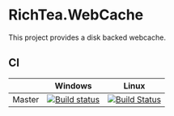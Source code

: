 # RichTea.WebCache
This project provides a disk backed webcache.

## CI

|        | Windows | Linux |
| ------ | --------|-------|
| Master | [![Build status](https://ci.appveyor.com/api/projects/status/6m8k8dspx6h24m4n/branch/master?svg=true)](https://ci.appveyor.com/project/RichTeaMan/webcache/branch/master) | [![Build Status](https://travis-ci.org/RichTeaMan/WebCache.svg?branch=master)](https://travis-ci.org/RichTeaMan/WebCache) |
